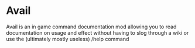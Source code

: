# Avail

Avail is an in game command documentation mod allowing you to read documentation on usage and effect without having to slog through a wiki or use the (ultimately mostly useless) /help command
